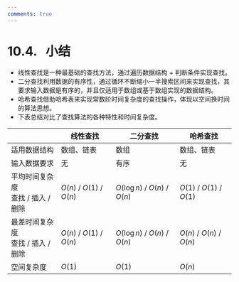 ```yaml
---
comments: true
---
```


# 10.4. &nbsp; 小结

- 线性查找是一种最基础的查找方法，通过遍历数据结构 + 判断条件实现查找。
- 二分查找利用数据的有序性，通过循环不断缩小一半搜索区间来实现查找，其要求输入数据是有序的，并且仅适用于数组或基于数组实现的数据结构。
- 哈希查找借助哈希表来实现常数阶时间复杂度的查找操作，体现以空间换时间的算法思想。
- 下表总结对比了查找算法的各种特性和时间复杂度。

<div class="center-table" markdown>

|                                       | 线性查找                 | 二分查找                      | 哈希查找                 |
| ------------------------------------- | ------------------------ | ----------------------------- | ------------------------ |
| 适用数据结构                          | 数组、链表               | 数组                          | 数组、链表               |
| 输入数据要求                          | 无                       | 有序                          | 无                       |
| 平均时间复杂度</br>查找 / 插入 / 删除 | $O(n)$ / $O(1)$ / $O(n)$ | $O(\log n)$ / $O(n)$ / $O(n)$ | $O(1)$ / $O(1)$ / $O(1)$ |
| 最差时间复杂度</br>查找 / 插入 / 删除 | $O(n)$ / $O(1)$ / $O(n)$ | $O(\log n)$ / $O(n)$ / $O(n)$ | $O(n)$ / $O(n)$ / $O(n)$ |
| 空间复杂度                            | $O(1)$                   | $O(1)$                        | $O(n)$                   |

</div>
